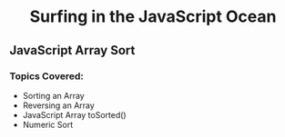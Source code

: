 <h1 align= "center">Surfing in the JavaScript Ocean</h1>

## JavaScript Array Sort

### Topics Covered:

- Sorting an Array
- Reversing an Array
- JavaScript Array toSorted()
- Numeric Sort

